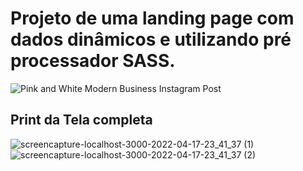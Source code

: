 # Projeto de uma landing page com dados dinâmicos e utilizando pré processador SASS.

![Pink and White Modern Business Instagram Post](https://user-images.githubusercontent.com/84424883/163745377-dc9db9d6-e2e8-46e1-9f46-ced68010a1cf.png)

## Print da Tela completa

![screencapture-localhost-3000-2022-04-17-23_41_37 (1)](https://user-images.githubusercontent.com/84424883/163746211-b318d5c3-46e5-4017-ac8a-a971a49837e0.png)
![screencapture-localhost-3000-2022-04-17-23_41_37 (2)](https://user-images.githubusercontent.com/84424883/163746227-ad7a37c2-e536-49f9-b4cc-5f5d237216e1.png)
